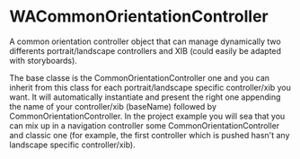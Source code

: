 # WACommonOrientationController


A common orientation controller object that can manage dynamically two differents portrait/landscape controllers and XIB (could easily be adapted with storyboards).

The base classe is the CommonOrientationController one and you can inherit from this class for each portrait/landscape specific controller/xib you want. It will automatically instantiate and present the right one appending the name of your controller/xib (baseName) followed by CommonOrientationController. In the project example you will sea that you can mix up in a navigation controller some CommonOrientationController and classic one (for example, the first controller which is pushed hasn't any landscape specific controller/xib).
